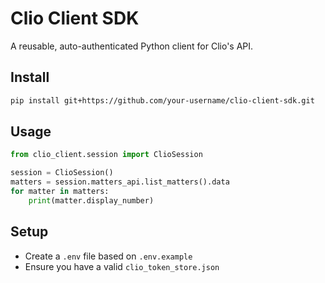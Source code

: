 # Clio Client SDK

A reusable, auto-authenticated Python client for Clio's API.

## Install

```bash
pip install git+https://github.com/your-username/clio-client-sdk.git
```

## Usage

```python
from clio_client.session import ClioSession

session = ClioSession()
matters = session.matters_api.list_matters().data
for matter in matters:
    print(matter.display_number)
```

## Setup

- Create a `.env` file based on `.env.example`
- Ensure you have a valid `clio_token_store.json`

